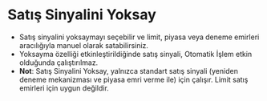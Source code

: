 # **Satış Sinyalini Yoksay**

- Satış sinyalini yoksaymayı seçebilir ve limit, piyasa veya deneme emirleri aracılığıyla manuel olarak satabilirsiniz.
- Yoksayma özelliği etkinleştirildiğinde satış sinyali, Otomatik İşlem etkin olduğunda çalıştırılmaz.
- **Not**: Satış Sinyalini Yoksay, yalnızca standart satış sinyali (yeniden deneme mekanizması ve piyasa emri verme ile) için çalışır. Limit satış emirleri için uygun değildir.